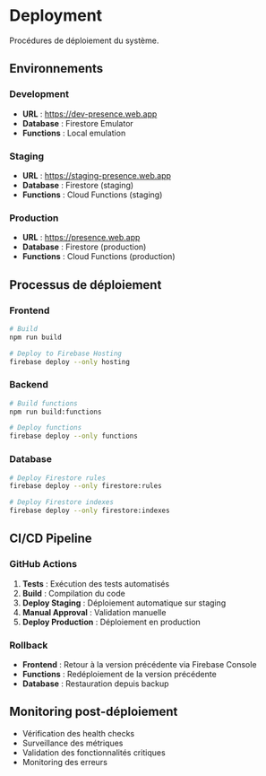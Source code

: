 # Deployment

Procédures de déploiement du système.

## Environnements

### Development
- **URL** : https://dev-presence.web.app
- **Database** : Firestore Emulator
- **Functions** : Local emulation

### Staging
- **URL** : https://staging-presence.web.app
- **Database** : Firestore (staging)
- **Functions** : Cloud Functions (staging)

### Production
- **URL** : https://presence.web.app
- **Database** : Firestore (production)
- **Functions** : Cloud Functions (production)

## Processus de déploiement

### Frontend
```bash
# Build
npm run build

# Deploy to Firebase Hosting
firebase deploy --only hosting
```

### Backend
```bash
# Build functions
npm run build:functions

# Deploy functions
firebase deploy --only functions
```

### Database
```bash
# Deploy Firestore rules
firebase deploy --only firestore:rules

# Deploy Firestore indexes
firebase deploy --only firestore:indexes
```

## CI/CD Pipeline

### GitHub Actions
1. **Tests** : Exécution des tests automatisés
2. **Build** : Compilation du code
3. **Deploy Staging** : Déploiement automatique sur staging
4. **Manual Approval** : Validation manuelle
5. **Deploy Production** : Déploiement en production

### Rollback
- **Frontend** : Retour à la version précédente via Firebase Console
- **Functions** : Redéploiement de la version précédente
- **Database** : Restauration depuis backup

## Monitoring post-déploiement

- Vérification des health checks
- Surveillance des métriques
- Validation des fonctionnalités critiques
- Monitoring des erreurs